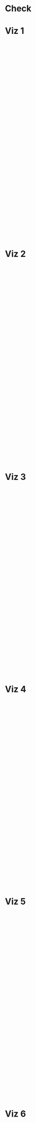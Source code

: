 # Check

# Viz 1

<script type='text/javascript' src='https://prod-useast-b.online.tableau.com/javascripts/api/viz_v1.js'></script><div class='tableauPlaceholder' style='width: 1280px; height: 636px;'><object class='tableauViz' width='1280' height='636' style='display:none;'><param name='host_url' value='https%3A%2F%2Fprod-useast-b.online.tableau.com%2F' /> <param name='embed_code_version' value='3' /> <param name='site_root' value='&#47;t&#47;tswd' /><param name='name' value='Book1&#47;Sheet1' /><param name='tabs' value='yes' /><param name='toolbar' value='yes' /><param name='showAppBanner' value='false' /></object></div>

# Viz 2

<script type='text/javascript' src='https://prod-useast-b.online.tableau.com/javascripts/api/viz_v1.js'></script><div class='tableauPlaceholder' style='width: 1280px; height: 636px;'><object class='tableauViz' width='1280' height='636' style='display:none;'><param name='host_url' value='https%3A%2F%2Fprod-useast-b.online.tableau.com%2F' /> <param name='embed_code_version' value='3' /> <param name='site_root' value='&#47;t&#47;tswd' /><param name='name' value='ProjectSketching&#47;LocatingRestraunts&#47;rrajput@andrew.cmu.edu&#47;b19381f9-228d-467f-aefe-283e6b18e793' /><param name='tabs' value='yes' /><param name='toolbar' value='yes' /><param name='showAppBanner' value='false' /></object></div>

# Viz 3

<script type='text/javascript' src='https://prod-useast-b.online.tableau.com/javascripts/api/viz_v1.js'></script><div class='tableauPlaceholder' style='width: 768px; height: 601px;'><object class='tableauViz' width='768' height='601' style='display:none;'><param name='host_url' value='https%3A%2F%2Fprod-useast-b.online.tableau.com%2F' /> <param name='embed_code_version' value='3' /> <param name='site_root' value='&#47;t&#47;tswd' /><param name='name' value='ProjectPart-2&#47;IntroductionofVeganisminFoodIndustry' /><param name='tabs' value='yes' /><param name='toolbar' value='yes' /><param name='showAppBanner' value='false' /></object></div>

# Viz 4

<script type='text/javascript' src='https://prod-useast-b.online.tableau.com/javascripts/api/viz_v1.js'></script><div class='tableauPlaceholder' style='width: 768px; height: 601px;'><object class='tableauViz' width='768' height='601' style='display:none;'><param name='host_url' value='https%3A%2F%2Fprod-useast-b.online.tableau.com%2F' /> <param name='embed_code_version' value='3' /> <param name='site_root' value='&#47;t&#47;tswd' /><param name='name' value='ProjectPart-2&#47;TakingacloserlookwhenMenusUpdated' /><param name='tabs' value='yes' /><param name='toolbar' value='yes' /><param name='showAppBanner' value='false' /></object></div>

# Viz 5

<script type='text/javascript' src='https://prod-useast-b.online.tableau.com/javascripts/api/viz_v1.js'></script><div class='tableauPlaceholder' style='width: 768px; height: 601px;'><object class='tableauViz' width='768' height='601' style='display:none;'><param name='host_url' value='https%3A%2F%2Fprod-useast-b.online.tableau.com%2F' /> <param name='embed_code_version' value='3' /> <param name='site_root' value='&#47;t&#47;tswd' /><param name='name' value='ProjectPart-2&#47;AnimalsSlaugthered' /><param name='tabs' value='yes' /><param name='toolbar' value='yes' /><param name='showAppBanner' value='false' /></object></div>

# Viz 6

<script type='text/javascript' src='https://prod-useast-b.online.tableau.com/javascripts/api/viz_v1.js'></script><div class='tableauPlaceholder' style='width: 768px; height: 601px;'><object class='tableauViz' width='768' height='601' style='display:none;'><param name='host_url' value='https%3A%2F%2Fprod-useast-b.online.tableau.com%2F' /> <param name='embed_code_version' value='3' /> <param name='site_root' value='&#47;t&#47;tswd' /><param name='name' value='ProjectPart-2&#47;World_Veg_VS_NonVeg&#47;rrajput@andrew.cmu.edu&#47;87eef2b5-bba3-4dbd-8ebe-e959a64938e0' /><param name='tabs' value='yes' /><param name='toolbar' value='yes' /><param name='showAppBanner' value='false' /></object></div>

# Viz 7

<script type='text/javascript' src='https://prod-useast-b.online.tableau.com/javascripts/api/viz_v1.js'></script><div class='tableauPlaceholder' style='width: 768px; height: 601px;'><object class='tableauViz' width='768' height='601' style='display:none;'><param name='host_url' value='https%3A%2F%2Fprod-useast-b.online.tableau.com%2F' /> <param name='embed_code_version' value='3' /> <param name='site_root' value='&#47;t&#47;tswd' /><param name='name' value='ProjectPart-2&#47;US_Veg_VS_Meat&#47;rrajput@andrew.cmu.edu&#47;4a5b3534-66a6-4eb1-96dd-c16dd915da97' /><param name='tabs' value='yes' /><param name='toolbar' value='yes' /><param name='showAppBanner' value='false' /></object></div>

# Viz 8

<script type='text/javascript' src='https://prod-useast-b.online.tableau.com/javascripts/api/viz_v1.js'></script><div class='tableauPlaceholder' style='width: 768px; height: 601px;'><object class='tableauViz' width='768' height='601' style='display:none;'><param name='host_url' value='https%3A%2F%2Fprod-useast-b.online.tableau.com%2F' /> <param name='embed_code_version' value='3' /> <param name='site_root' value='&#47;t&#47;tswd' /><param name='name' value='ProjectPart-2&#47;TrednlineofVeganismspreadinUS&#47;rrajput@andrew.cmu.edu&#47;6b349f42-f5a6-4a55-9fd1-19673822464d' /><param name='tabs' value='yes' /><param name='toolbar' value='yes' /><param name='showAppBanner' value='false' /></object></div>

# Viz 9

<script type='text/javascript' src='https://prod-useast-b.online.tableau.com/javascripts/api/viz_v1.js'></script><div class='tableauPlaceholder' style='width: 768px; height: 601px;'><object class='tableauViz' width='768' height='601' style='display:none;'><param name='host_url' value='https%3A%2F%2Fprod-useast-b.online.tableau.com%2F' /> <param name='embed_code_version' value='3' /> <param name='site_root' value='&#47;t&#47;tswd' /><param name='name' value='ProjectPart-2&#47;TrendlineofVeganismSpreadintheWorld&#47;rrajput@andrew.cmu.edu&#47;0cb69039-3513-4b9f-a975-94ab7bf2ecec' /><param name='tabs' value='yes' /><param name='toolbar' value='yes' /><param name='showAppBanner' value='false' /></object></div>
